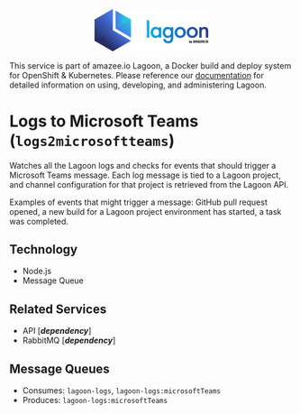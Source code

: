 <p align="center"><img
src="https://raw.githubusercontent.com/amazeeio/lagoon/main/docs/images/lagoon-logo.png"
alt="The Lagoon logo is a blue hexagon split in two pieces with an L-shaped cut"
width="40%"></p>

This service is part of amazee.io Lagoon, a Docker build and deploy system for
OpenShift & Kubernetes. Please reference our [documentation] for detailed
information on using, developing, and administering Lagoon.

# Logs to Microsoft Teams (`logs2microsoftteams`)

Watches all the Lagoon logs and checks for events that should trigger a
Microsoft Teams message. Each log message is tied to a Lagoon project, and
channel configuration for that project is retrieved from the Lagoon API.

Examples of events that might trigger a message: GitHub pull request opened, a
new build for a Lagoon project environment has started, a task was completed.

## Technology

* Node.js
* Message Queue

## Related Services

* API [***dependency***]
* RabbitMQ [***dependency***]

## Message Queues

* Consumes: `lagoon-logs`, `lagoon-logs:microsoftTeams`
* Produces: `lagoon-logs:microsoftTeams`

[documentation]: https://docs.lagoon.sh/
